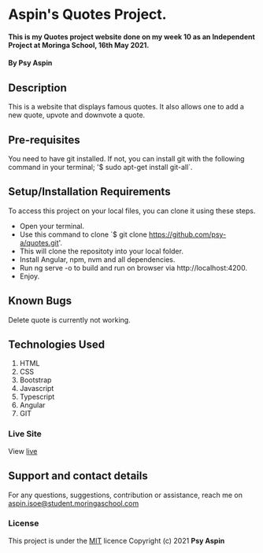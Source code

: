 # Aspin's Quotes Project.
#### This is my Quotes project website done on my week 10 as an Independent Project at Moringa School, 16th May 2021.
#### By **Psy Aspin**
## Description
This is a website that displays famous quotes.
It also allows one to add a new quote, upvote and downvote a quote.
## Pre-requisites
You need to have git installed.
If not, you can install git with the following command in your terminal; '$ sudo apt-get install git-all`.
## Setup/Installation Requirements
To access this project on your local files, you can clone it using these steps.
* Open your terminal.
* Use this command to clone `$ git clone https://github.com/psy-a/quotes.git'.
* This will clone the repositoty into your local folder.
* Install Angular, npm, nvm and all dependencies.
* Run ng serve -o to build and run on browser via http://localhost:4200.
* Enjoy.
## Known Bugs
Delete quote is currently not working.
## Technologies Used
1. HTML
2. CSS
3. Bootstrap
4. Javascript
5. Typescript
6. Angular
7. GIT
### Live Site
View [live](https://psy-a.github.io/quotes/)
## Support and contact details
For any questions, suggestions, contribution or assistance, reach me on aspin.isoe@student.moringaschool.com
### License
This project is under the  [MIT](LICENSE) licence
Copyright (c) 2021 **Psy Aspin**
